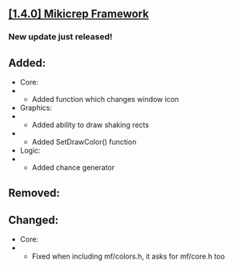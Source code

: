## [[1.4.0] Mikicrep Framework](https://miki.macakom.net/projects/mf)
### New update just released!

## Added:
- Core:
- - Added function which changes window icon
- Graphics:
- - Added ability to draw shaking rects
- - Added SetDrawColor() function
- Logic:
- - Added chance generator

## Removed:

## Changed:
- Core:
- - Fixed when including mf/colors.h, it asks for mf/core.h too